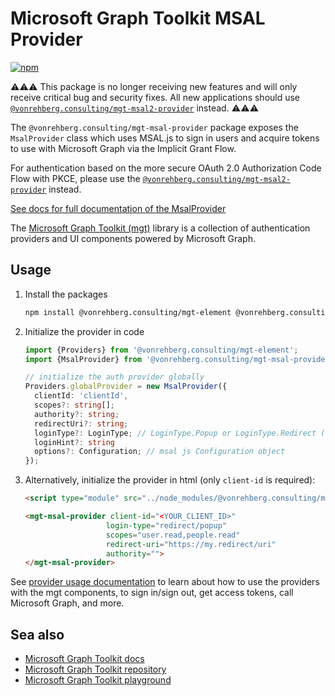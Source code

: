 # Microsoft Graph Toolkit MSAL Provider

[![npm](https://img.shields.io/npm/v/@vonrehberg.consulting/mgt-msal-provider?style=for-the-badge)](https://www.npmjs.com/package/@vonrehberg.consulting/mgt-msal-provider)

⚠️⚠️⚠️ This package is no longer receiving new features and will only receive critical bug and security fixes. All new applications should use [`@vonrehberg.consulting/mgt-msal2-provider`](https://learn.microsoft.com/graph/toolkit/providers/msal2) instead. ⚠️⚠️⚠️

The `@vonrehberg.consulting/mgt-msal-provider` package exposes the `MsalProvider` class which uses MSAL.js to sign in users and acquire tokens to use with Microsoft Graph via the Implicit Grant Flow.

For authentication based on the more secure OAuth 2.0 Authorization Code Flow with PKCE, please use the [`@vonrehberg.consulting/mgt-msal2-provider`](https://learn.microsoft.com/graph/toolkit/providers/msal2) instead.

[See docs for full documentation of the MsalProvider](https://learn.microsoft.com/graph/toolkit/providers/msal)

The [Microsoft Graph Toolkit (mgt)](https://aka.ms/mgt) library is a collection of authentication providers and UI components powered by Microsoft Graph. 

## Usage

1. Install the packages

    ```bash
    npm install @vonrehberg.consulting/mgt-element @vonrehberg.consulting/mgt-msal-provider
    ```

2. Initialize the provider in code

    ```ts
    import {Providers} from '@vonrehberg.consulting/mgt-element';
    import {MsalProvider} from '@vonrehberg.consulting/mgt-msal-provider';

    // initialize the auth provider globally
    Providers.globalProvider = new MsalProvider({
      clientId: 'clientId',
      scopes?: string[];
      authority?: string;
      redirectUri?: string;
      loginType?: LoginType; // LoginType.Popup or LoginType.Redirect (redirect is default)
      loginHint?: string
      options?: Configuration; // msal js Configuration object
    });
    ```

3. Alternatively, initialize the provider in html (only `client-id` is required):

    ```html
    <script type="module" src="../node_modules/@vonrehberg.consulting/mgt-msal-provider/dist/es6/index.js" />

    <mgt-msal-provider client-id="<YOUR_CLIENT_ID>"
                      login-type="redirect/popup" 
                      scopes="user.read,people.read" 
                      redirect-uri="https://my.redirect/uri" 
                      authority=""> 
    </mgt-msal-provider> 
    ```

See [provider usage documentation](https://learn.microsoft.com/graph/toolkit/providers) to learn about how to use the providers with the mgt components, to sign in/sign out, get access tokens, call Microsoft Graph, and more.

## Sea also
* [Microsoft Graph Toolkit docs](https://aka.ms/mgt-docs)
* [Microsoft Graph Toolkit repository](https://aka.ms/mgt)
* [Microsoft Graph Toolkit playground](https://mgt.dev)